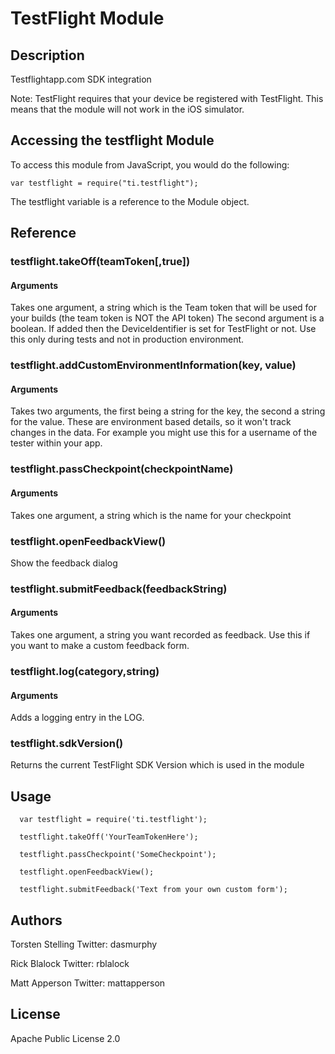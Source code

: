 # TestFlight Module

## Description

Testflightapp.com SDK integration

Note: TestFlight requires that your device be registered with TestFlight. This means that the module will not work in the iOS simulator.

## Accessing the testflight Module

To access this module from JavaScript, you would do the following:

	var testflight = require("ti.testflight");

The testflight variable is a reference to the Module object.	

## Reference

### testflight.takeOff(teamToken[,true])

#### Arguments

Takes one argument, a string which is the Team token that will be used for your builds (the team token is NOT the API token)
The second argument is a boolean. If added then the DeviceIdentifier is set for
TestFlight or not. Use this only during tests and not in production environment.

### testflight.addCustomEnvironmentInformation(key, value)

#### Arguments

Takes two arguments, the first being a string for the key, the second a string for the value.
These are environment based details, so it won't track changes in the data.
For example you might use this for a username of the tester within your app.

### testflight.passCheckpoint(checkpointName)

#### Arguments

Takes one argument, a string which is the name for your checkpoint

### testflight.openFeedbackView()

Show the feedback dialog

### testflight.submitFeedback(feedbackString)

#### Arguments

Takes one argument, a string you want recorded as feedback. Use this if you want to make a custom feedback form.

### testflight.log(category,string)

#### Arguments

Adds a logging entry in the LOG.

### testflight.sdkVersion()

Returns the current TestFlight SDK Version which is used in the module

## Usage

      var testflight = require('ti.testflight');
   
      testflight.takeOff('YourTeamTokenHere');
   
      testflight.passCheckpoint('SomeCheckpoint');
   
      testflight.openFeedbackView();
   
      testflight.submitFeedback('Text from your own custom form');

## Authors

Torsten Stelling
Twitter: dasmurphy

Rick Blalock
Twitter: rblalock

Matt Apperson
Twitter: mattapperson

## License

Apache Public License 2.0